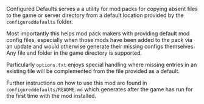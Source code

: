 Configured Defaults serves a a utility for mod packs for copying absent files to the game or server directory from a default location provided by the `configureddefaults` folder.

Most importantly this helps mod pack makers with providing default mod config files, especially when those mods have been added to the pack via an update and would otherwise generate their missing configs themselves.
Any file and folder in the game directory is supported. 

Particularly `options.txt` enjoys special handling where missing entries in an existing file will be complemented from the file provided as a default.

Further instructions on how to use this mod are found in `configureddefaults/README.md` which generates after the game has run for the first time with the mod installed.
